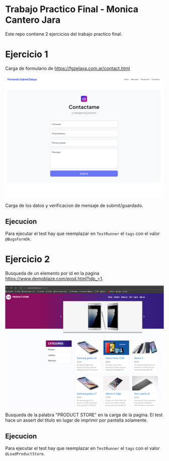 # Trabajo Practico Final - Monica Cantero Jara

Este repo contiene 2 ejercicios del trabajo practico final. 

# Ejercicio 1

Carga de formulario de https://fgzelaya.com.ar/contact.html

![carga_de_form](./imagen/Form.png)

Carga de los datos y verificacion de mensaje de submit/guardado.

## Ejecucion

Para ejecutar el test hay que reemplazar en `TestRunner` el `tags` 
con el valor `@BugsFormOk`.

# Ejercicio 2

Busqueda de un elemento por id en la pagina https://www.demoblaze.com/prod.html?idp_=1.

![busqueda](./imagen/Busqueda.png)

Busqueda de la palabra "PRODUCT STORE" en la carga de la pagina.
El test hace un assert del titulo en lugar de imprimir por pantalla
solamente.

## Ejecucion

Para ejecutar el test hay que reemplazar en `TestRunner` el `tags`
con el valor `@LoadProductStore`.
